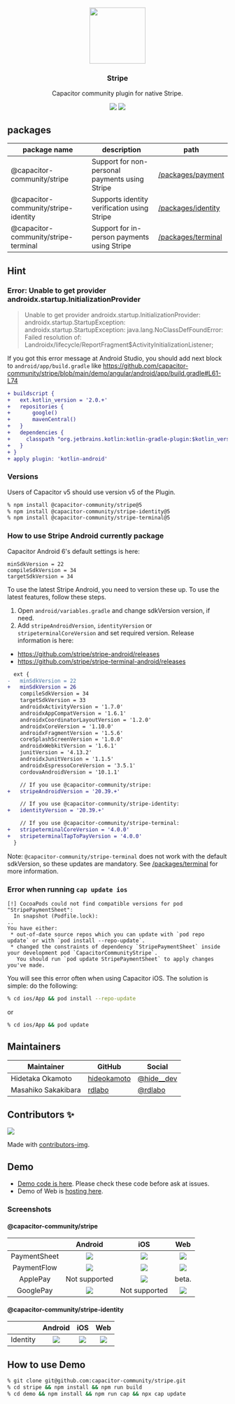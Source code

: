 <p align="center"><br><img src="https://user-images.githubusercontent.com/236501/85893648-1c92e880-b7a8-11ea-926d-95355b8175c7.png" width="128" height="128" /></p>

<h3 align="center">Stripe</h3>
<p align="center">
  Capacitor community plugin for native Stripe.
</p>

<p align="center">
  <img src="https://img.shields.io/maintenance/yes/2025?style=flat-square" />
  <a href="https://www.npmjs.com/package/@capacitor-community/stripe"><img src="https://img.shields.io/npm/l/@capacitor-community/stripe?style=flat-square" /></a>
</p>

## packages

| package name                         | description | path                                                                                                   |
|--------------------------------------|-------------|--------------------------------------------------------------------------------------------------------|
| @capacitor-community/stripe          | Support for non-personal payments using Stripe | [/packages/payment](https://github.com/capacitor-community/stripe/tree/main/packages/payment#readme)   |
| @capacitor-community/stripe-identity | Supports identity verification using Stripe | [/packages/identity](https://github.com/capacitor-community/stripe/tree/main/packages/identity#readme) |
| @capacitor-community/stripe-terminal | Support for in-person payments using Stripe  | [/packages/terminal](https://github.com/capacitor-community/stripe/tree/main/packages/terminal#readme) |


## Hint

### Error: Unable to get provider androidx.startup.InitializationProvider

> Unable to get provider androidx.startup.InitializationProvider: androidx.startup.StartupException: androidx.startup.StartupException: java.lang.NoClassDefFoundError: Failed resolution of: Landroidx/lifecycle/ReportFragment$ActivityInitializationListener;

If you got this error message at Android Studio, you should add next block to `android/app/build.gradle` like https://github.com/capacitor-community/stripe/blob/main/demo/angular/android/app/build.gradle#L61-L74

```diff
+ buildscript {
+   ext.kotlin_version = '2.0.+'
+   repositories {
+       google()
+       mavenCentral()
+   }
+   dependencies {
+     classpath "org.jetbrains.kotlin:kotlin-gradle-plugin:$kotlin_version"
+   }
+ }
+ apply plugin: 'kotlin-android'
```

### Versions

Users of Capacitor v5 should use version v5 of the Plugin.

```bash
% npm install @capacitor-community/stripe@5
% npm install @capacitor-community/stripe-identity@5
% npm install @capacitor-community/stripe-terminal@5
```

### How to use Stripe Android currently package

Capacitor Android 6's default settings is here:

```
minSdkVersion = 22
compileSdkVersion = 34
targetSdkVersion = 34
```

To use the latest Stripe Android, you need to version these up. To use the latest features, follow these steps.

1. Open `android/variables.gradle` and change sdkVersion version, if need.
2. Add `stripeAndroidVersion`, `identityVersion` or `stripeterminalCoreVersion` and set required version. Release information is here: 
- https://github.com/stripe/stripe-android/releases
- https://github.com/stripe/stripe-terminal-android/releases

```diff
  ext {
-   minSdkVersion = 22
+   minSdkVersion = 26
    compileSdkVersion = 34
    targetSdkVersion = 33
    androidxActivityVersion = '1.7.0'
    androidxAppCompatVersion = '1.6.1'
    androidxCoordinatorLayoutVersion = '1.2.0'
    androidxCoreVersion = '1.10.0'
    androidxFragmentVersion = '1.5.6'
    coreSplashScreenVersion = '1.0.0'
    androidxWebkitVersion = '1.6.1'
    junitVersion = '4.13.2'
    androidxJunitVersion = '1.1.5'
    androidxEspressoCoreVersion = '3.5.1'
    cordovaAndroidVersion = '10.1.1'

    // If you use @capacitor-community/stripe:
+   stripeAndroidVersion = '20.39.+'

    // If you use @capacitor-community/stripe-identity:
+   identityVersion = '20.39.+'

    // If you use @capacitor-community/stripe-terminal:
+   stripeterminalCoreVersion = '4.0.0'
+   stripeterminalTapToPayVersion = '4.0.0'
  }
```

Note: `@capacitor-community/stripe-terminal` does not work with the default sdkVersion, so these updates are mandatory. See [/packages/terminal](https://github.com/capacitor-community/stripe/tree/main/packages/terminal#readme) for more information.

### Error when running `cap update ios`

```
[!] CocoaPods could not find compatible versions for pod "StripePaymentSheet":
  In snapshot (Podfile.lock):
..
You have either:
 * out-of-date source repos which you can update with `pod repo update` or with `pod install --repo-update`.
 * changed the constraints of dependency `StripePaymentSheet` inside your development pod `CapacitorCommunityStripe`.
   You should run `pod update StripePaymentSheet` to apply changes you've made.
```

You will see this error often when using Capacitor iOS. The solution is simple: do the following:

```bash
% cd ios/App && pod install --repo-update
```

or 

```bash
% cd ios/App && pod update
```

## Maintainers

| Maintainer          | GitHub                              | Social                                |
| ------------------- | ----------------------------------- | ------------------------------------- |
| Hidetaka Okamoto | [hideokamoto](https://github.com/hideokamoto) | [@hide__dev](https://twitter.com/hide__dev) |
| Masahiko Sakakibara | [rdlabo](https://github.com/rdlabo) | [@rdlabo](https://twitter.com/rdlabo) |

## Contributors ✨
<a href="https://github.com/capacitor-community/stripe/graphs/contributors">
  <img src="https://contrib.rocks/image?repo=capacitor-community/stripe" />
</a>

Made with [contributors-img](https://contrib.rocks).

## Demo

- [Demo code is here](https://github.com/capacitor-community/stripe/tree/master/demo). Please check these code before ask at issues.
- Demo of Web is [hosting here](https://capacitor-community-stripe.netlify.app/).

### Screenshots

#### @capacitor-community/stripe

|              |                     Android                     |                     iOS                     |                     Web                     |
|:------------:|:-----------------------------------------------:|:-------------------------------------------:|:-------------------------------------------:|
| PaymentSheet | ![](demo/screenshots/payment-sheet-android.png) | ![](demo/screenshots/payment-sheet-ios.png) | ![](demo/screenshots/payment-sheet-web.png) |
| PaymentFlow  | ![](demo/screenshots/payment-flow-android.png)  | ![](demo/screenshots/payment-flow-ios.png)  | ![](demo/screenshots/payment-sheet-web.png) |
|   ApplePay   |                  Not supported                  |   ![](demo/screenshots/apple-pay-ios.png)   |                    beta.                    |
|  GooglePay   |  ![](demo/screenshots/google-pay-android.png)   |                Not supported                |  ![](demo/screenshots/google-pay-web.png)   |


#### @capacitor-community/stripe-identity

|              |                     Android                     |                     iOS                     |                  Web                   |
|:------------:|:-----------------------------------------------:|:-------------------------------------------:|:--------------------------------------:|
|   Identity   |   ![](demo/screenshots/identity-android.png)    |    ![](demo/screenshots/identity-ios.png)     | ![](demo/screenshots/identity-web.png) |

## How to use Demo

```bash
% git clone git@github.com:capacitor-community/stripe.git
% cd stripe && npm install && npm run build
% cd demo && npm install && npm run cap && npx cap update
```
